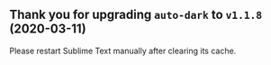 Thank you for upgrading `auto-dark` to `v1.1.8` (2020-03-11)
------------------------------------------------------------

Please restart Sublime Text manually after clearing its cache.
